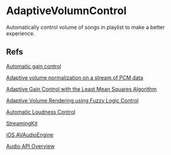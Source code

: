 # AdaptiveVolumnControl
Automatically control volume of songs in playlist to make a better experience.

## Refs

[Automatic gain control](https://en.wikipedia.org/wiki/Automatic_gain_control)

[Adaptive volume normalization on a stream of PCM data](https://dsp.stackexchange.com/questions/24335/adaptive-volume-normalization-on-a-stream-of-pcm-data)

[Adaptive Gain Control with the Least Mean Squares Algorithm](https://www.allaboutcircuits.com/technical-articles/adaptive-gain-control-with-the-least-mean-squares-algorithm/)

[Adaptive Volume Rendering using Fuzzy Logic
Control](http://web.cse.ohio-state.edu/~shen.94/papers//Li2001.pdf)

[Automatic Loudness Control](https://www.acoustics.asn.au/conference_proceedings/ICA2010/cdrom-ICA2010/papers/p960.pdf)

[StreamingKit](https://github.com/login?return_to=%2Ftumtumtum%2FStreamingKit)

[iOS AVAudioEngine](http://www.jianshu.com/p/506c62183763)

[Audio API Overview](https://www.objc.io/issues/24-audio/audio-api-overview/)
